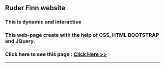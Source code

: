 ## Ruder Finn website
### This is dynamic and interactive


### This web-page create with the help of CSS, HTML BOOTSTRAP and JQuery.
### Click here to see this page : [Click Here >>](https://subratgoogle.github.io/ruder-finn-website/)
<hr>
